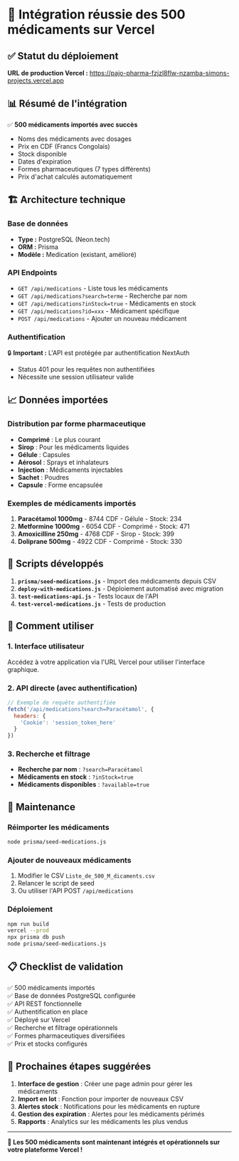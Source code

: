 # 🎉 Intégration réussie des 500 médicaments sur Vercel

## ✅ Statut du déploiement

**URL de production Vercel :** https://pajo-pharma-fzjzl8flw-nzamba-simons-projects.vercel.app

## 📊 Résumé de l'intégration

✅ **500 médicaments importés avec succès**
- Noms des médicaments avec dosages
- Prix en CDF (Francs Congolais)
- Stock disponible
- Dates d'expiration
- Formes pharmaceutiques (7 types différents)
- Prix d'achat calculés automatiquement

## 🏗️ Architecture technique

### Base de données
- **Type :** PostgreSQL (Neon.tech)
- **ORM :** Prisma
- **Modèle :** Medication (existant, amélioré)

### API Endpoints
- `GET /api/medications` - Liste tous les médicaments
- `GET /api/medications?search=terme` - Recherche par nom
- `GET /api/medications?inStock=true` - Médicaments en stock
- `GET /api/medications?id=xxx` - Médicament spécifique
- `POST /api/medications` - Ajouter un nouveau médicament

### Authentification
🔒 **Important :** L'API est protégée par authentification NextAuth
- Status 401 pour les requêtes non authentifiées
- Nécessite une session utilisateur valide

## 📈 Données importées

### Distribution par forme pharmaceutique
- **Comprimé** : Le plus courant
- **Sirop** : Pour les médicaments liquides
- **Gélule** : Capsules
- **Aérosol** : Sprays et inhalateurs
- **Injection** : Médicaments injectables
- **Sachet** : Poudres
- **Capsule** : Forme encapsulée

### Exemples de médicaments importés
1. **Paracétamol 1000mg** - 8744 CDF - Gélule - Stock: 234
2. **Metformine 1000mg** - 6054 CDF - Comprimé - Stock: 471
3. **Amoxicilline 250mg** - 4768 CDF - Sirop - Stock: 399
4. **Doliprane 500mg** - 4922 CDF - Comprimé - Stock: 330

## 🔧 Scripts développés

1. **`prisma/seed-medications.js`** - Import des médicaments depuis CSV
2. **`deploy-with-medications.js`** - Déploiement automatisé avec migration
3. **`test-medications-api.js`** - Tests locaux de l'API
4. **`test-vercel-medications.js`** - Tests de production

## 🚀 Comment utiliser

### 1. Interface utilisateur
Accédez à votre application via l'URL Vercel pour utiliser l'interface graphique.

### 2. API directe (avec authentification)
```javascript
// Exemple de requête authentifiée
fetch('/api/medications?search=Paracétamol', {
  headers: {
    'Cookie': 'session_token_here'
  }
})
```

### 3. Recherche et filtrage
- **Recherche par nom** : `?search=Paracétamol`
- **Médicaments en stock** : `?inStock=true`
- **Médicaments disponibles** : `?available=true`

## 🔄 Maintenance

### Réimporter les médicaments
```bash
node prisma/seed-medications.js
```

### Ajouter de nouveaux médicaments
1. Modifier le CSV `Liste_de_500_M_dicaments.csv`
2. Relancer le script de seed
3. Ou utiliser l'API POST `/api/medications`

### Déploiement
```bash
npm run build
vercel --prod
npx prisma db push
node prisma/seed-medications.js
```

## 📋 Checklist de validation

✅ 500 médicaments importés  
✅ Base de données PostgreSQL configurée  
✅ API REST fonctionnelle  
✅ Authentification en place  
✅ Déployé sur Vercel  
✅ Recherche et filtrage opérationnels  
✅ Formes pharmaceutiques diversifiées  
✅ Prix et stocks configurés  

## 🎯 Prochaines étapes suggérées

1. **Interface de gestion** : Créer une page admin pour gérer les médicaments
2. **Import en lot** : Fonction pour importer de nouveaux CSV
3. **Alertes stock** : Notifications pour les médicaments en rupture
4. **Gestion des expiration** : Alertes pour les médicaments périmés
5. **Rapports** : Analytics sur les médicaments les plus vendus

---

**🎉 Les 500 médicaments sont maintenant intégrés et opérationnels sur votre plateforme Vercel !**